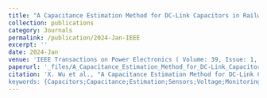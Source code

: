 ```yaml
---
title: "A Capacitance Estimation Method for DC-Link Capacitors in Railways Based on Precharging Model and Low Sampling Frequency"
collection: publications
category: Journals
permalink: /publication/2024-Jan-IEEE
excerpt: ''
date: 2024-Jan
venue: 'IEEE Transactions on Power Electronics ( Volume: 39, Issue: 1, January 2024)'
paperurl: '_files/A_Capacitance_Estimation_Method_for_DC-Link_Capacitors_in_Railways_Based_on_Precharging_Model_and_Low_Sampling_Frequency.pdf'
citation: 'X. Wu et al., "A Capacitance Estimation Method for DC-Link Capacitors in Railways Based on Precharging Model and Low Sampling Frequency," in IEEE Transactions on Power Electronics, vol. 39, no. 1, pp. 1527-1537, Jan. 2024, doi: 10.1109/TPEL.2023.3322699.
keywords: {Capacitors;Capacitance;Estimation;Sensors;Voltage;Monitoring;Capacitive sensors;Capacitance estimation;dc-link capacitor;noise;precharging},'
---
```


